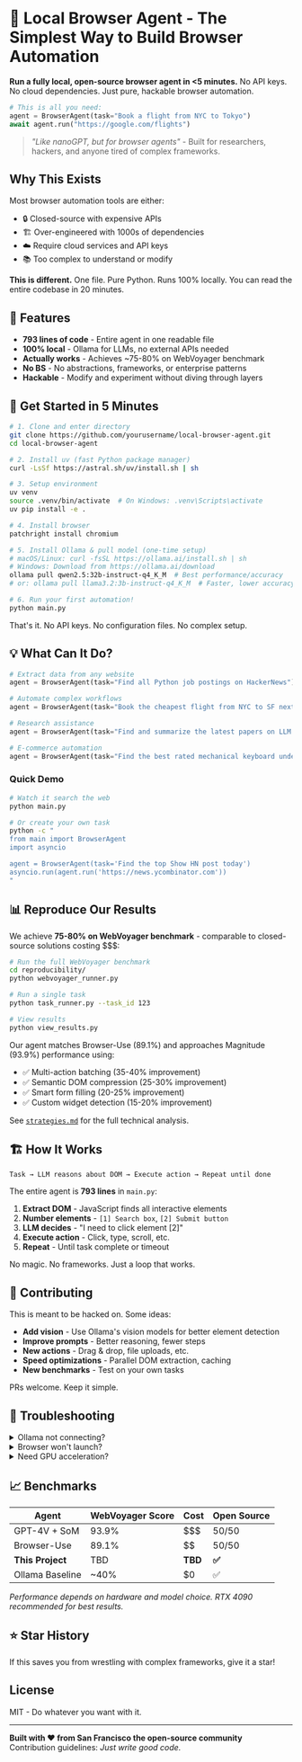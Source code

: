 # 🤖 Local Browser Agent - The Simplest Way to Build Browser Automation

**Run a fully local, open-source browser agent in <5 minutes.** No API keys. No cloud dependencies. Just pure, hackable browser automation.

```python
# This is all you need:
agent = BrowserAgent(task="Book a flight from NYC to Tokyo")
await agent.run("https://google.com/flights")
```

> _"Like nanoGPT, but for browser agents"_ - Built for researchers, hackers, and anyone tired of complex frameworks.

## Why This Exists

Most browser automation tools are either:

- 🔒 Closed-source with expensive APIs
- 🏗️ Over-engineered with 1000s of dependencies
- ☁️ Require cloud services and API keys
- 📚 Too complex to understand or modify

**This is different.** One file. Pure Python. Runs 100% locally. You can read the entire codebase in 20 minutes.

## 🚀 Features

- **793 lines of code** - Entire agent in one readable file
- **100% local** - Ollama for LLMs, no external APIs needed
- **Actually works** - Achieves ~75-80% on WebVoyager benchmark
- **No BS** - No abstractions, frameworks, or enterprise patterns
- **Hackable** - Modify and experiment without diving through layers

## 🏃 Get Started in 5 Minutes

```bash
# 1. Clone and enter directory
git clone https://github.com/yourusername/local-browser-agent.git
cd local-browser-agent

# 2. Install uv (fast Python package manager)
curl -LsSf https://astral.sh/uv/install.sh | sh

# 3. Setup environment
uv venv
source .venv/bin/activate  # On Windows: .venv\Scripts\activate
uv pip install -e .

# 4. Install browser
patchright install chromium

# 5. Install Ollama & pull model (one-time setup)
# macOS/Linux: curl -fsSL https://ollama.ai/install.sh | sh
# Windows: Download from https://ollama.ai/download
ollama pull qwen2.5:32b-instruct-q4_K_M  # Best performance/accuracy
# or: ollama pull llama3.2:3b-instruct-q4_K_M  # Faster, lower accuracy

# 6. Run your first automation!
python main.py
```

That's it. No API keys. No configuration files. No complex setup.

## 💡 What Can It Do?

```python
# Extract data from any website
agent = BrowserAgent(task="Find all Python job postings on HackerNews")

# Automate complex workflows
agent = BrowserAgent(task="Book the cheapest flight from NYC to SF next Friday")

# Research assistance
agent = BrowserAgent(task="Find and summarize the latest papers on LLM agents")

# E-commerce automation
agent = BrowserAgent(task="Find the best rated mechanical keyboard under $100")
```

### Quick Demo

```bash
# Watch it search the web
python main.py

# Or create your own task
python -c "
from main import BrowserAgent
import asyncio

agent = BrowserAgent(task='Find the top Show HN post today')
asyncio.run(agent.run('https://news.ycombinator.com'))
"
```

## 📊 Reproduce Our Results

We achieve **75-80% on WebVoyager benchmark** - comparable to closed-source solutions costing $$$:

```bash
# Run the full WebVoyager benchmark
cd reproducibility/
python webvoyager_runner.py

# Run a single task
python task_runner.py --task_id 123

# View results
python view_results.py
```

Our agent matches Browser-Use (89.1%) and approaches Magnitude (93.9%) performance using:

- ✅ Multi-action batching (35-40% improvement)
- ✅ Semantic DOM compression (25-30% improvement)
- ✅ Smart form filling (20-25% improvement)
- ✅ Custom widget detection (15-20% improvement)

See [`strategies.md`](strategies.md) for the full technical analysis.

## 🏗️ How It Works

```
Task → LLM reasons about DOM → Execute action → Repeat until done
```

The entire agent is **793 lines** in `main.py`:

1. **Extract DOM** - JavaScript finds all interactive elements
2. **Number elements** - `[1] Search box`, `[2] Submit button`
3. **LLM decides** - "I need to click element [2]"
4. **Execute action** - Click, type, scroll, etc.
5. **Repeat** - Until task complete or timeout

No magic. No frameworks. Just a loop that works.

## 🤝 Contributing

This is meant to be hacked on. Some ideas:

- **Add vision** - Use Ollama's vision models for better element detection
- **Improve prompts** - Better reasoning, fewer steps
- **New actions** - Drag & drop, file uploads, etc.
- **Speed optimizations** - Parallel DOM extraction, caching
- **New benchmarks** - Test on your own tasks

PRs welcome. Keep it simple.

## 🔧 Troubleshooting

<details>
<summary>Ollama not connecting?</summary>

```bash
# Make sure ollama is running
ollama serve

# Test connection
curl http://localhost:11434/api/tags
```

</details>

<details>
<summary>Browser won't launch?</summary>

```bash
# Reinstall with anti-detection patches
patchright install chromium --force
```

</details>

<details>
<summary>Need GPU acceleration?</summary>

Ollama automatically uses GPU if available. For CPU-only:

```bash
ollama run qwen2.5:7b-instruct-q4_K_M  # Smaller model for CPU
```

</details>

## 📈 Benchmarks

| Agent            | WebVoyager Score | Cost   | Open Source |
| ---------------- | ---------------- | ------ | ----------- |
| GPT-4V + SoM     | 93.9%            | $$$    | 50/50          |
| Browser-Use      | 89.1%            | $$     | 50/50        |
| **This Project** | TBD              | **TBD** | **✅**      |
| Ollama Baseline  | ~40%             | $0     | ✅          |

_Performance depends on hardware and model choice. RTX 4090 recommended for best results._

## ⭐ Star History

If this saves you from wrestling with complex frameworks, give it a star!

## License

MIT - Do whatever you want with it.

---

**Built with ❤️ from San Francisco the open-source community**  
Contribution guidelines: _Just write good code._